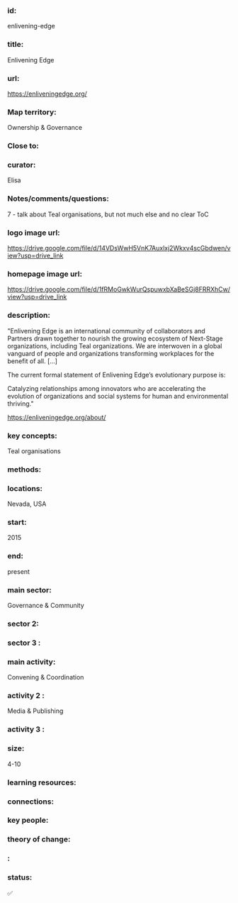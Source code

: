 ### id: 
  enlivening-edge
### title: 
  Enlivening Edge
### url: 
  https://enliveningedge.org/
### Map territory: 
  Ownership & Governance
### Close to: 
  
### curator: 
  Elisa
### Notes/comments/questions: 
  7 - talk about Teal organisations, but not much else and no clear ToC
### logo image url: 
  https://drive.google.com/file/d/14VDsWwH5VnK7Auxlxj2Wkxv4scGbdwen/view?usp=drive_link
### homepage image url: 
  https://drive.google.com/file/d/1fRMoGwkWurQspuwxbXaBeSGj8FRRXhCw/view?usp=drive_link
### description: 
  "Enlivening Edge is an international community of collaborators and Partners drawn together to nourish the growing ecosystem of Next-Stage organizations, including Teal organizations. We are interwoven in a global vanguard of people and organizations transforming workplaces for the benefit of all. [...]

The current formal statement of Enlivening Edge’s evolutionary purpose is:

Catalyzing relationships among innovators who are accelerating the evolution of organizations and social systems for human and environmental thriving."

https://enliveningedge.org/about/
### key concepts: 
  Teal organisations
### methods: 
  
### locations: 
  Nevada, USA
### start: 
  2015
### end: 
  present
### main sector: 
  Governance & Community
### sector 2: 
  
### sector 3 : 
  
### main activity: 
  Convening & Coordination
### activity 2 : 
  Media & Publishing
### activity 3 : 
  
### size: 
  4-10
### learning resources: 
  
### connections: 
  
### key people: 
  
### theory of change: 
  
### : 
  
### status: 
  ✅
